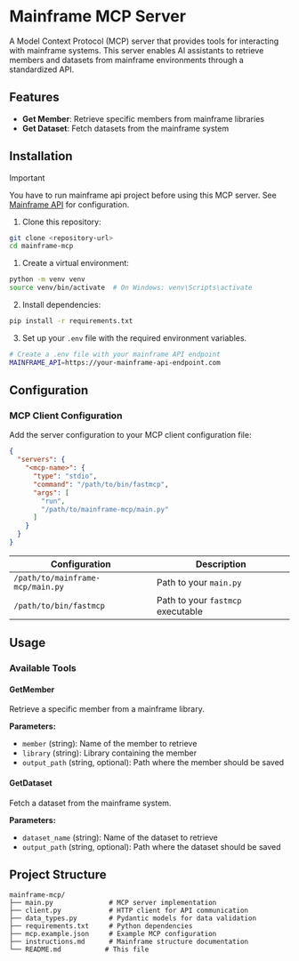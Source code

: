 # Mainframe MCP Server

A Model Context Protocol (MCP) server that provides tools for interacting with mainframe systems. This server enables AI assistants to retrieve members and datasets from mainframe environments through a standardized API.

## Features

- **Get Member**: Retrieve specific members from mainframe libraries
- **Get Dataset**: Fetch datasets from the mainframe system

## Installation

> [!IMPORTANT]
> You have to run mainframe api project before using this MCP server.
> See [Mainframe API](https://github.com/SantiagoCumpa/mainframe-api.git) for  configuration.

1. Clone this repository:
```bash
git clone <repository-url>
cd mainframe-mcp
```

1. Create a virtual environment:
```bash
python -m venv venv
source venv/bin/activate  # On Windows: venv\Scripts\activate
```

2. Install dependencies:
```bash
pip install -r requirements.txt
```

3. Set up your `.env` file with the required environment variables.
```bash
# Create a .env file with your mainframe API endpoint
MAINFRAME_API=https://your-mainframe-api-endpoint.com
```

## Configuration

### MCP Client Configuration

Add the server configuration to your MCP client configuration file:

```json
{
  "servers": {
    "<mcp-name>": {
      "type": "stdio",
      "command": "/path/to/bin/fastmcp",
      "args": [
        "run", 
        "/path/to/mainframe-mcp/main.py"
      ]
    }
  }
}
```

| Configuration                    | Description                        |
|----------------------------------|------------------------------------|
| `/path/to/mainframe-mcp/main.py` | Path to your `main.py`             |
| `/path/to/bin/fastmcp`           | Path to your `fastmcp` executable  |

## Usage

### Available Tools

#### GetMember

Retrieve a specific member from a mainframe library.

**Parameters:**
- `member` (string): Name of the member to retrieve
- `library` (string): Library containing the member
- `output_path` (string, optional): Path where the member should be saved

#### GetDataset

Fetch a dataset from the mainframe system.

**Parameters:**
- `dataset_name` (string): Name of the dataset to retrieve
- `output_path` (string, optional): Path where the dataset should be saved

## Project Structure
```
mainframe-mcp/
├── main.py              # MCP server implementation
├── client.py            # HTTP client for API communication
├── data_types.py        # Pydantic models for data validation
├── requirements.txt     # Python dependencies
├── mcp.example.json     # Example MCP configuration
├── instructions.md      # Mainframe structure documentation
└── README.md           # This file
```